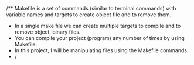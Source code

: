 /** Makefile is a set of commands (similar to terminal commands) with variable names and targets to create object file and to remove them. 
 * In a single make file we can create multiple targets to compile and to remove object, binary files. 
 * You can compile your project (program) any number of times by using Makefile.
 * In this project, I will be manipulating files using the Makefile commands.
 * /
